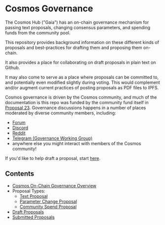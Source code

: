 # Cosmos Governance

The Cosmos Hub ("Gaia") has an on-chain governance mechanism for passing text
proposals, changing consensus parameters, and spending funds from the community
pool.

This repository provides background information on these different kinds of proposals
and best-practices for drafting them and proposing them on-chain. 

It also provides a place for collaborating on draft proposals in plain text on Github.

It may also come to serve as a place where proposals can be committed to, and
potentially even modified slightly during voting. This would complement and/or
augment current practices of posting proposals as PDF files to IPFS.

Cosmos governance is driven by the Cosmos community, and much of the documentation is this repo was funded by
the community fund itself in [Proposal 23](https://www.mintscan.io/cosmos/proposals/23). 
Governance discussions happens in a number of places moderated by diverse
community members, including:

- [Forum](http://forum.cosmos.network/)
- [Discord](https://discord.gg/W8trcGV)
- [Reddit](http://reddit.com/r/cosmosnetwork)
- [Telegram (Governance Working Group)](https://t.me/hubgov)
- anywhere else you might interact with members of the Cosmos community!

If you'd like to help draft a proposal, start [here](./drafts).

## Contents

- [Cosmos On-Chain Governance Overview](./overview.md)
- Proposal Types:
    - [Text Proposal](./types/text)
    - [Parameter Change Proposal](./types/params)
    - [Community Spend Proposal](./types/fund)
- [Draft Proposals](./drafts)
- [Submitted Proposals](./proposals)
